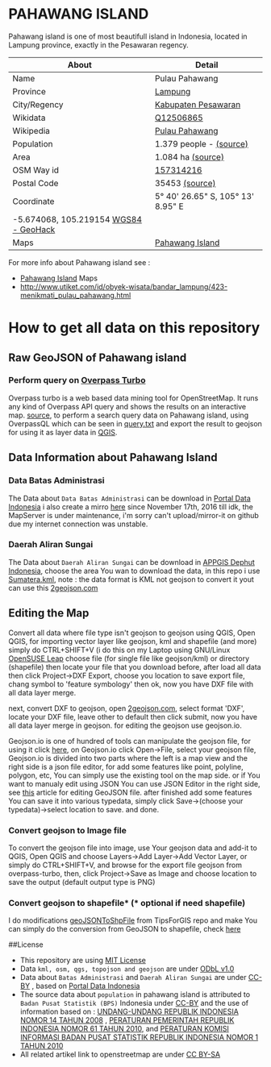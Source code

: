 # PAHAWANG ISLAND

Pahawang island is one of most beautifull island in Indonesia, located in Lampung province, exactly in the Pesawaran regency.

About | Detail
---|---
Name | Pulau Pahawang
Province | [Lampung](https://id.wikipedia.org/wiki/Lampung)
City/Regency | [Kabupaten Pesawaran](https://id.wikipedia.org/wiki/Kabupaten_Pesawaran)
Wikidata | [Q12506865](https://www.wikidata.org/wiki/Q12506865)
Wikipedia | [Pulau Pahawang](https://id.wikipedia.org/wiki/Pulau_Pahawang,_Punduh_Pidada,_Pesawaran)
Population | 1.379 people - [(source)](https://www.bps.go.id/website/fileMenu/Penduduk-Indonesia-Menurut-Desa-2010.pdf)
Area | 1.084 ha [(source)](http://www.cumilebay.com/2012/08/pulau-pahawang.html)
OSM Way id | [157314216](https://www.openstreetmap.org/way/157314216)
Postal Code | 35453 [(source)](http://nomorkodepos.com/di/lampung/pesawaran/marga-punduh/pulau-pahawang/)
Coordinate | 5° 40' 26.65" S, 105° 13' 8.95" E
  | -5.674068, 105.219154 [WGS84 - GeoHack](https://tools.wmflabs.org/geohack/geohack.php?language=id&pagename=Pulau_Pahawang%2C_Punduh_Pidada%2C_Pesawaran&params=-5.6740676_N_105.2191544_E_)
Maps | [Pahawang Island](https://besutkode.github.io/uni-task-2-Lidilidian/)

For more info about Pahawang island see :
- [Pahawang Island](https://besutkode.github.io/uni-task-2-Lidilidian/) Maps
- http://www.utiket.com/id/obyek-wisata/bandar_lampung/423-menikmati_pulau_pahawang.html


# How to get all data on this repository

## Raw GeoJSON of Pahawang island 

### Perform query on [Overpass Turbo](http://overpass-turbo.eu/)
Overpass turbo is a web based data mining tool for OpenStreetMap. It runs any kind of Overpass API query and shows the results on an interactive map. [source](http://wiki.openstreetmap.org/wiki/Overpass_turbo), to perform a search query data on Pahawang island, using OverpassQL which can be seen in [query.txt](https://github.com/BesutKode/uni-task-2-Lidilidian/blob/master/query.txt) and export the result to geojson for using it as layer data in [QGIS](http://www.qgis.org/en/site/).


## Data Information about Pahawang Island

### Data Batas Administrasi
The Data about `Data Batas Administrasi` can be download in [Portal Data Indonesia](http://portal.ina-sdi.or.id/arcgis/rest/services/IGD/RupabumiIndonesia/MapServer) i also create a mirro [here](https://drive.google.com/file/d/0B2k9p5nUCGRvTUg4ZkJRX1A5dVk/view?usp=sharing) since November 17th, 2016 till idk, the MapServer is under maintenance, i'm sorry can't upload/mirror-it on github due my internet connection was unstable.

### Daerah Aliran Sungai
The Data about `Daerah Aliran Sungai` can be download in [APPGIS Dephut Indonesia](http://appgis.dephut.go.id/appgis/download.aspx), choose the area You wan to download the data, in this repo i use [Sumatera.kml](http://appgis.dephut.go.id/appgis/download.aspx?status=view&filename=Sulawesi.kml&fileFullName=E:\webgis1\Peta%20Tematik%20Kehutanan1\KML\Daerah%20Aliran%20Sungai\Sulawesi.kml), note : the data format is KML not geojson to convert it yout can use this [2geojson.com](http://2geojson.com/)

## Editing the Map
Convert all data where file type isn't geojson to geojson using QGIS, Open QGIS, for importing vector layer like geojson, kml and shapefile (and more) simply do CTRL+SHIFT+V (i do this on my Laptop using GNU/Linux [OpenSUSE Leap](https://software.opensuse.org/422/en) choose file (for single file like geojson/kml) or directory (shapefile) then locate your file that you download before, after load all data then click Project->DXF Export, choose you location to save export file, chang symbol to 'feature symbology' then ok, now you have DXF file with all data layer merge.

next, convert DXF to geojson, open [2geojson.com](http://2geojson.com/), select format 'DXF', locate your DXF file, leave other to default then click submit, now you have all data layer merge in geojson. for editing the geojson use geojson.io.

Geojson.io is one of hundred of tools can manipulate the geojson file, for using it click [here](http://geojson.io), on Geojson.io click Open->File, select your geojson file, Geojson.io is divided into two parts where the left is a map view and the right side is a json file editor, for add some features like point, polyline, polygon, etc, You can simply use the existing tool on the map side. or if You want to manualy edit using JSON You can use JSON Editor in the right side, see [this](http://www.macwright.org/2015/03/23/geojson-second-bite.html#features) article for editing GeoJSON file. after finished add some features You can save it into various typedata, simply click Save->(choose your typedata)->select location to save. and done.

### Convert geojson to Image file
To convert the geojson file into image, use Your geojson data and add-it to QGIS, Open QGIS and choose Layers->Add Layer->Add Vector Layer, or simply do CTRL+SHIFT+V, and browse for the export file geojson from overpass-turbo, then, click Project->Save as Image and choose location to save the output (default output type is PNG)

### Convert geojson to shapefile* (* optional if need shapefile)
I do modifications [geoJSONToShpFile](https://github.com/TipsForGIS/geoJSONToShpFile) from TipsForGIS repo and make You can simply do the conversion from GeoJSON to shapefile, check [here](https://github.com/Lidilidian/geoJSONToShpFile)

##License

- This repository are using [MIT License](https://github.com/BesutKode/uni-task-2-Lidilidian/blob/master/LICENSE)
- Data `kml, osm, qgs, topojson and geojson` are under [ODbL v1.0](https://github.com/BesutKode/uni-task-2-Lidilidian/blob/master/license/LICENCSE_ODbL.md)
- Data about `Batas Administrasi` and `Daerah Aliran Sungai` are under [CC-BY](http://www.opendefinition.org/licenses/cc-by) , based on [Portal Data Indonesia](http://www.data.go.id)
- The source data about `population` in pahawang island is attributed to `Badan Pusat Statistik (BPS)` Indonesia under [CC-BY](https://github.com/BesutKode/uni-task-2-Lidilidian/blob/master/LICENSE_CC-BY.md) and the use of information based on : [UNDANG-UNDANG REPUBLIK INDONESIA NOMOR 14 TAHUN 2008](https://www.bps.go.id/website/fileMenu/fileMenu-15.pdf) , [PERATURAN PEMERINTAH REPUBLIK INDONESIA NOMOR 61 TAHUN 2010](https://www.bps.go.id/website/fileMenu/Peraturan-Pemerinrah-RI-No-61-Tahun-2010-tentang-Pelaksanaan-UU-No-14-Tahun-2008-tentang-KIP.pdf), and [PERATURAN KOMISI INFORMASI BADAN PUSAT STATISTIK REPUBLIK INDONESIA NOMOR 1 TAHUN 2010](https://www.bps.go.id/website/fileMenu/Peraturan-Komisi-Informasi-Nomor-1-Tahun-2010-tentang-Standar-Layanan-Informasi-Publik.pdf)
- All related artikel link to openstreetmap are under [CC BY-SA](http://creativecommons.org/licenses/by-sa/2.0/)
